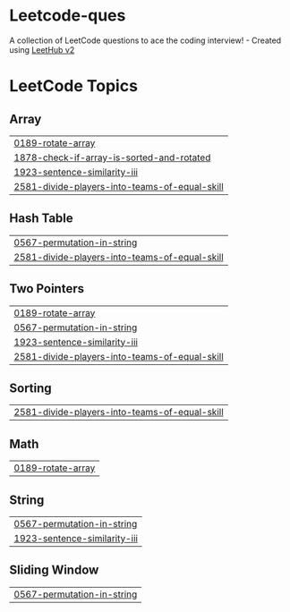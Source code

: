 # Leetcode-ques
A collection of LeetCode questions to ace the coding interview! - Created using [LeetHub v2](https://github.com/arunbhardwaj/LeetHub-2.0)

<!---LeetCode Topics Start-->
# LeetCode Topics
## Array
|  |
| ------- |
| [0189-rotate-array](https://github.com/Akshat-0001/Leetcode-ques/tree/master/0189-rotate-array) |
| [1878-check-if-array-is-sorted-and-rotated](https://github.com/Akshat-0001/Leetcode-ques/tree/master/1878-check-if-array-is-sorted-and-rotated) |
| [1923-sentence-similarity-iii](https://github.com/Akshat-0001/Leetcode-ques/tree/master/1923-sentence-similarity-iii) |
| [2581-divide-players-into-teams-of-equal-skill](https://github.com/Akshat-0001/Leetcode-ques/tree/master/2581-divide-players-into-teams-of-equal-skill) |
## Hash Table
|  |
| ------- |
| [0567-permutation-in-string](https://github.com/Akshat-0001/Leetcode-ques/tree/master/0567-permutation-in-string) |
| [2581-divide-players-into-teams-of-equal-skill](https://github.com/Akshat-0001/Leetcode-ques/tree/master/2581-divide-players-into-teams-of-equal-skill) |
## Two Pointers
|  |
| ------- |
| [0189-rotate-array](https://github.com/Akshat-0001/Leetcode-ques/tree/master/0189-rotate-array) |
| [0567-permutation-in-string](https://github.com/Akshat-0001/Leetcode-ques/tree/master/0567-permutation-in-string) |
| [1923-sentence-similarity-iii](https://github.com/Akshat-0001/Leetcode-ques/tree/master/1923-sentence-similarity-iii) |
| [2581-divide-players-into-teams-of-equal-skill](https://github.com/Akshat-0001/Leetcode-ques/tree/master/2581-divide-players-into-teams-of-equal-skill) |
## Sorting
|  |
| ------- |
| [2581-divide-players-into-teams-of-equal-skill](https://github.com/Akshat-0001/Leetcode-ques/tree/master/2581-divide-players-into-teams-of-equal-skill) |
## Math
|  |
| ------- |
| [0189-rotate-array](https://github.com/Akshat-0001/Leetcode-ques/tree/master/0189-rotate-array) |
## String
|  |
| ------- |
| [0567-permutation-in-string](https://github.com/Akshat-0001/Leetcode-ques/tree/master/0567-permutation-in-string) |
| [1923-sentence-similarity-iii](https://github.com/Akshat-0001/Leetcode-ques/tree/master/1923-sentence-similarity-iii) |
## Sliding Window
|  |
| ------- |
| [0567-permutation-in-string](https://github.com/Akshat-0001/Leetcode-ques/tree/master/0567-permutation-in-string) |
<!---LeetCode Topics End-->